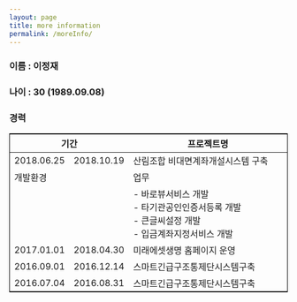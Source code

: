 ```yaml
---
layout: page
title: more information
permalink: /moreInfo/
---
```


### 이름 : 이정재
### 나이 : 30 (1989.09.08)

### 경력
<table style="border:solid 1px black;">
   <colgroup>
      <col width="17%">
      <col width="17%">
      <col width="66%">
   </colgroup>
   <thead>
    <tr>
      <th colspan="2">기간</th>
      <th>프로젝트명</th>
    </tr>
   </thead>
   <tbody>
    <tr>
      <td>2018.06.25</td>
      <td>2018.10.19</td>
      <td>산림조합 비대면계좌개설시스템 구축</td>
    </tr>
    <tr>
       <td colspan="2">
          개발환경
       </td>
       <td>
          업무
       </td>
    </tr>
    <tr>
       <td colspan="2">
       </td>
       <td>
         - 바로뷰서비스 개발<br>
         - 타기관공인인증서등록 개발<br>
         - 큰글씨설정 개발<br>
         - 입금계좌지정서비스 개발
       </td>
    </tr>
    <tr>
      <td>2017.01.01</td>
      <td>2018.04.30</td>
      <td>미래에셋생명 홈페이지 운영</td>
    </tr>
    <tr colspan="3">
    </tr>      
    <tr>
      <td>2016.09.01</td>
      <td>2016.12.14</td>
      <td>스마트긴급구조통제단시스템구축</td>
    </tr>
    <tr colspan="3">
    </tr>  
    <tr>
      <td>2016.07.04</td>
      <td>2016.08.31</td>
      <td>스마트긴급구조통제단시스템구축</td>
    </tr>
    <tr colspan="3">
    </tr>        
   </tbody>
</table>
